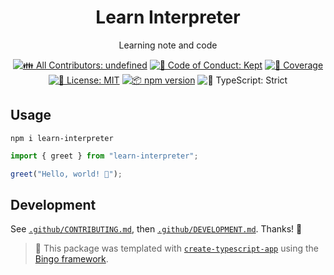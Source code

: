<h1 align="center">Learn Interpreter</h1>

<p align="center">Learning note and code</p>

<p align="center">
	<!-- prettier-ignore-start -->
	<!-- ALL-CONTRIBUTORS-BADGE:START - Do not remove or modify this section -->
	<a href="#contributors" target="_blank"><img alt="👪 All Contributors: undefined" src="https://img.shields.io/badge/%F0%9F%91%AA_all_contributors-undefined-21bb42.svg" /></a>
<!-- ALL-CONTRIBUTORS-BADGE:END -->
	<!-- prettier-ignore-end -->
	<a href="https://github.com//learn-interpreter/blob/main/.github/CODE_OF_CONDUCT.md" target="_blank"><img alt="🤝 Code of Conduct: Kept" src="https://img.shields.io/badge/%F0%9F%A4%9D_code_of_conduct-kept-21bb42" /></a>
	<a href="https://codecov.io/gh//learn-interpreter" target="_blank"><img alt="🧪 Coverage" src="https://img.shields.io/codecov/c/github//learn-interpreter?label=%F0%9F%A7%AA%20coverage" /></a>
	<a href="https://github.com//learn-interpreter/blob/main/LICENSE.md" target="_blank"><img alt="📝 License: MIT" src="https://img.shields.io/badge/%F0%9F%93%9D_license-MIT-21bb42.svg" /></a>
	<a href="http://npmjs.com/package/learn-interpreter" target="_blank"><img alt="📦 npm version" src="https://img.shields.io/npm/v/learn-interpreter?color=21bb42&label=%F0%9F%93%A6%20npm" /></a>
	<img alt="💪 TypeScript: Strict" src="https://img.shields.io/badge/%F0%9F%92%AA_typescript-strict-21bb42.svg" />
</p>

## Usage

```shell
npm i learn-interpreter
```

```ts
import { greet } from "learn-interpreter";

greet("Hello, world! 💖");
```

## Development

See [`.github/CONTRIBUTING.md`](./.github/CONTRIBUTING.md), then [`.github/DEVELOPMENT.md`](./.github/DEVELOPMENT.md).
Thanks! 💖

<!-- You can remove this notice if you don't want it 🙂 no worries! -->

> 💝 This package was templated with [`create-typescript-app`](https://github.com/JoshuaKGoldberg/create-typescript-app) using the [Bingo framework](https://create.bingo).
